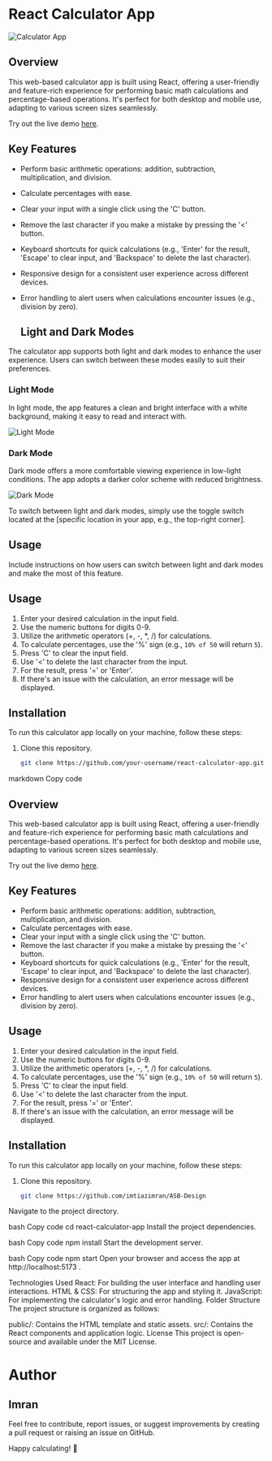 # React Calculator App

![Calculator App](https://i.ibb.co/x7CNtxh/Light-Mood-Calculator.png)

## Overview

This web-based calculator app is built using React, offering a user-friendly and feature-rich experience for performing basic math calculations and percentage-based operations. It's perfect for both desktop and mobile use, adapting to various screen sizes seamlessly.

Try out the live demo [here](https://calculator-asb-design.vercel.app).

## Key Features

- Perform basic arithmetic operations: addition, subtraction, multiplication, and division.
- Calculate percentages with ease.
- Clear your input with a single click using the 'C' button.
- Remove the last character if you make a mistake by pressing the '<' button.
- Keyboard shortcuts for quick calculations (e.g., 'Enter' for the result, 'Escape' to clear input, and 'Backspace' to delete the last character).
- Responsive design for a consistent user experience across different devices.
- Error handling to alert users when calculations encounter issues (e.g., division by zero).

  ## Light and Dark Modes

The calculator app supports both light and dark modes to enhance the user experience. Users can switch between these modes easily to suit their preferences.

### Light Mode

In light mode, the app features a clean and bright interface with a white background, making it easy to read and interact with.

![Light Mode](https://i.ibb.co/x7CNtxh/Light-Mood-Calculator.png)

### Dark Mode

Dark mode offers a more comfortable viewing experience in low-light conditions. The app adopts a darker color scheme with reduced brightness.

![Dark Mode](https://i.ibb.co/5x7tBdb/Dark-Mood-Calculator.png)

To switch between light and dark modes, simply use the toggle switch located at the [specific location in your app, e.g., the top-right corner].

## Usage

Include instructions on how users can switch between light and dark modes and make the most of this feature.


## Usage

1. Enter your desired calculation in the input field.
2. Use the numeric buttons for digits 0-9.
3. Utilize the arithmetic operators (+, -, *, /) for calculations.
4. To calculate percentages, use the '%' sign (e.g., `10% of 50` will return `5`).
5. Press 'C' to clear the input field.
6. Use '<' to delete the last character from the input.
7. For the result, press '=' or 'Enter'.
8. If there's an issue with the calculation, an error message will be displayed.

## Installation

To run this calculator app locally on your machine, follow these steps:

1. Clone this repository.
   ```bash
   git clone https://github.com/your-username/react-calculator-app.git
markdown
Copy code

## Overview

This web-based calculator app is built using React, offering a user-friendly and feature-rich experience for performing basic math calculations and percentage-based operations. It's perfect for both desktop and mobile use, adapting to various screen sizes seamlessly.

Try out the live demo [here](https://your-calculator-app-link.com).

## Key Features

- Perform basic arithmetic operations: addition, subtraction, multiplication, and division.
- Calculate percentages with ease.
- Clear your input with a single click using the 'C' button.
- Remove the last character if you make a mistake by pressing the '<' button.
- Keyboard shortcuts for quick calculations (e.g., 'Enter' for the result, 'Escape' to clear input, and 'Backspace' to delete the last character).
- Responsive design for a consistent user experience across different devices.
- Error handling to alert users when calculations encounter issues (e.g., division by zero).

## Usage

1. Enter your desired calculation in the input field.
2. Use the numeric buttons for digits 0-9.
3. Utilize the arithmetic operators (+, -, *, /) for calculations.
4. To calculate percentages, use the '%' sign (e.g., `10% of 50` will return `5`).
5. Press 'C' to clear the input field.
6. Use '<' to delete the last character from the input.
7. For the result, press '=' or 'Enter'.
8. If there's an issue with the calculation, an error message will be displayed.

## Installation

To run this calculator app locally on your machine, follow these steps:

1. Clone this repository.
   ```bash
   git clone https://github.com/imtiazimran/ASB-Design
Navigate to the project directory.

bash
Copy code
cd react-calculator-app
Install the project dependencies.

bash
Copy code
npm install
Start the development server.

bash
Copy code
npm start
Open your browser and access the app at http://localhost:5173 .

Technologies Used
React: For building the user interface and handling user interactions.
HTML & CSS: For structuring the app and styling it.
JavaScript: For implementing the calculator's logic and error handling.
Folder Structure
The project structure is organized as follows:

public/: Contains the HTML template and static assets.
src/: Contains the React components and application logic.
License
This project is open-source and available under the MIT License.

# Author
## Imran
Feel free to contribute, report issues, or suggest improvements by creating a pull request or raising an issue on GitHub.

Happy calculating! 🧮
